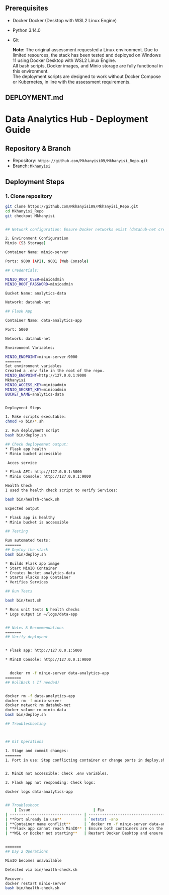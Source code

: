 ## Prerequisites
- Docker Docker (Desktop with WSL2 Linux Engine)
- Python 3.14.0
- Git

  **Note:** The original assessment requested a Linux environment.
  Due to limited resources, the stack has been tested and deployed on Windows 11 using Docker Desktop with WSL2 Linux Engine.  
  All bash scripts, Docker images, and Minio storage are fully functional in this environment.  
  The deployment scripts are designed to work without Docker Compose or Kubernetes, in line with the assessment requirements.

## DEPLOYMENT.md
Data Analytics Hub - Deployment Guide
=======

## Repository & Branch

- Repository: `https://github.com/Mkhanyisi09/Mkhanyisi_Repo.git`
- Branch: `Mkhanyisi`

## Deployment Steps

### 1. Clone repository
```bash
git clone https://github.com/Mkhanyisi09/Mkhanyisi_Repo.git
cd Mkhanyisi_Repo
git checkout Mkhanyisi


## Network configuration: Ensure Docker networks exist (datahub-net created by deployment script)

2. Environment Configuration
Minio (S3 Storage)

Container Name: minio-server

Ports: 9000 (API), 9001 (Web Console)

## Credentials:

MINIO_ROOT_USER=minioadmin
MINIO_ROOT_PASSWORD=minioadmin

Bucket Name: analytics-data

Network: datahub-net

## Flask App

Container Name: data-analytics-app

Port: 5000

Network: datahub-net

Environment Variables:

MINIO_ENDPOINT=minio-server:9000
=======
Set environment variables
Created a .env file in the root of the repo.
MINIO_ENDPOINT=http://127.0.0.1:9000
Mkhanyisi
MINIO_ACCESS_KEY=minioadmin
MINIO_SECRET_KEY=minioadmin
BUCKET_NAME=analytics-data


Deployment Steps

1. Make scripts executable:
chmod +x bin/*.sh

2. Run deployment script
bash bin/deploy.sh

## Check deployemnet output:
* Flask app health
* Minio bucket accessible

 Acces service

* Flask API: http://127.0.0.1:5000
* Minio Console: http://127.0.0.1:9000

Health Check
I used the health check script to verify Services:

bash bin/health-check.sh

Expected output

* Flask app is healthy
* Minio bucket is accessible

## Testing 

Run automated tests:
=======
## Deploy the stack
bash bin/deploy.sh

* Builds Flask app image
* Start MinIO Container
* Creates bucket analytics-data
* Starts Flacks app Container
* Verifies Services

## Run Tests

bash bin/test.sh

* Runs unit tests & health checks
* Logs output in ~/logs/data-app


## Notes & Recommendations
=======
## Verify deployent


* Flask app: http://127.0.0.1:5000

* MinIO Console: http://127.0.0.1:9000


  docker rm -f minio-server data-analytics-app
=======
## RollBack ( If needed)


docker rm -f data-analytics-app
docker rm -f minio-server
docker network rm datahub-net
docker volume rm minio-data
bash bin/deploy.sh

## Troubleshooting



## Git Operations

1. Stage and commit changes:
=======
1. Port in use: Stop conflicting container or change ports in deploy.sh.


2. MinIO not accessible: Check .env variables.

3. Flask app not responding: Check logs:

docker logs data-analytics-app


## Troubleshoot
    | Issue                            | Fix                                                                                            |                                        |
| -------------------------------- | ---------------------------------------------------------------------------------------------- | -------------------------------------- |
| **Port already in use**          | `netstat -ano                                                                                  | findstr 5000`→`taskkill /PID <pid> /F` |
| **Container name conflict**      | `docker rm -f minio-server data-analytics-app`                                                 |                                        |
| **Flask app cannot reach MinIO** | Ensure both containers are on the same Docker network:<br>`docker network inspect datahub-net` |                                        |
| **WSL or Docker not starting**   | Restart Docker Desktop and ensure WSL integration is enabled for your Linux distro             |                                        |


=======
## Day 2 Operations

MinIO becomes unavailable

Detected via bin/health-check.sh

Recover:
docker restart minio-server
bash bin/health-check.sh


